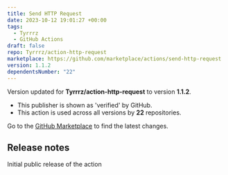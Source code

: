 ```yaml
---
title: Send HTTP Request
date: 2023-10-12 19:01:27 +00:00
tags:
  - Tyrrrz
  - GitHub Actions
draft: false
repo: Tyrrrz/action-http-request
marketplace: https://github.com/marketplace/actions/send-http-request
version: 1.1.2
dependentsNumber: "22"
---
```



Version updated for **Tyrrrz/action-http-request** to version **1.1.2**.
- This publisher is shown as 'verified' by GitHub.
- This action is used across all versions by **22** repositories.

Go to the [GitHub Marketplace](https://github.com/marketplace/actions/send-http-request) to find the latest changes.

## Release notes

Initial public release of the action
